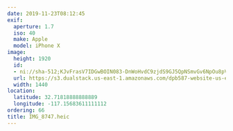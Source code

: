 ```yaml
---
date: 2019-11-23T08:12:45
exif:
  aperture: 1.7
  iso: 40
  make: Apple
  model: iPhone X
image:
  height: 1920
  id:
  - ni://sha-512;KJvFrasV7IDGwBOIN083-DnWoHvdC9zjdS9GJ5QpNSmvGv6NpOu8pV0XSusCIC3ze8ELVv_gmEdc49uJCqGarQ
  url: https://s3.dualstack.us-east-1.amazonaws.com/dpb587-website-us-east-1/asset/gallery/2019-san-diego/ef7897af-0417-dc78-0983-1825357d1f15~1920.jpg
  width: 1440
location:
  latitude: 32.71818888888889
  longitude: -117.15683611111112
ordering: 66
title: IMG_8747.heic
---
```

